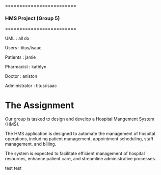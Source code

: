 =========================
### HMS Project (Group 5)
=========================

UML : all do 

Users : titus/isaac

Patients : jamie

Pharmacist : kathlyn

Doctor : aniston 

Administrator : titus/isaac

# The Assignment

Our group is tasked to design and develop a Hospital Mangement System (HMS).

The HMS application is designed to automate the management of hospital operations, including patient management, appointment scheduling, staff management, and billing.

The system is expected to facilitate efficient management of hospital resources, enhance patient care, and streamline administrative processes.

test test